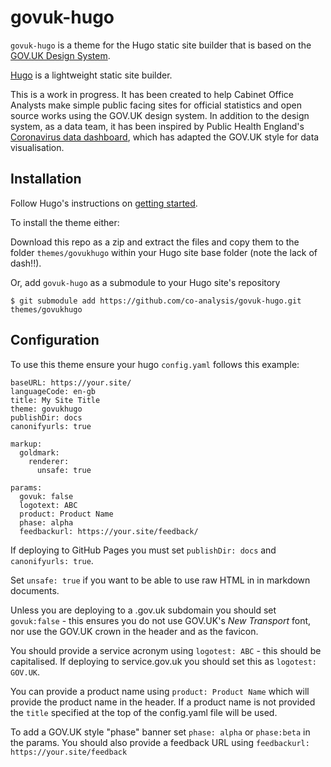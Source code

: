 # govuk-hugo

`govuk-hugo` is a theme for the Hugo static site builder that is based on the [GOV.UK Design System](https://design-system.service.gov.uk/).

[Hugo](https://gohugo.io/) is a lightweight static site builder.

This is a work in progress. It has been created to help Cabinet Office Analysts make simple public facing sites for official statistics and open source works using the GOV.UK design system. In addition to the design system, as a data team, it has been inspired by Public Health England's [Coronavirus data dashboard](https://coronavirus.data.gov.uk/), which has adapted the GOV.UK style for data visualisation.

## Installation

Follow Hugo's instructions on [getting started](https://gohugo.io/getting-started/).

To install the theme either:

Download this repo as a zip and extract the files and copy them to the folder `themes/govukhugo` within your Hugo site base folder (note the lack of dash!!).

Or, add `govuk-hugo` as a submodule to your Hugo site's repository

```
$ git submodule add https://github.com/co-analysis/govuk-hugo.git themes/govukhugo
```

## Configuration

To use this theme ensure your hugo `config.yaml` follows this example:

```
baseURL: https://your.site/
languageCode: en-gb
title: My Site Title
theme: govukhugo
publishDir: docs
canonifyurls: true

markup:
  goldmark:
    renderer:
      unsafe: true

params:
  govuk: false
  logotext: ABC
  product: Product Name
  phase: alpha
  feedbackurl: https://your.site/feedback/

```

If deploying to GitHub Pages you must set `publishDir: docs` and `canonifyurls: true`.

Set `unsafe: true` if you want to be able to use raw HTML in in markdown documents.

Unless you are deploying to a .gov.uk subdomain you should set `govuk:false` - this ensures you do not use GOV.UK's _New Transport_ font, nor use the GOV.UK crown in the header and as the favicon.

You should provide a service acronym using `logotest: ABC` - this should be capitalised. If deploying to service.gov.uk you should set this as `logotest: GOV.UK`.

You can provide a product name using `product: Product Name` which will provide the product name in the header. If a product name is not provided the `title` specified at the top of the config.yaml file will be used.

To add a GOV.UK style "phase" banner set `phase: alpha` or `phase:beta` in the params. You should also provide a feedback URL using `feedbackurl: https://your.site/feedback`
